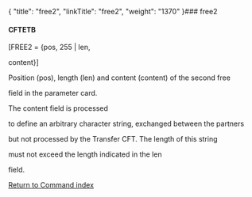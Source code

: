{
    "title": "free2",
    "linkTitle": "free2",
    "weight": "1370"
}### <span id="free2"></span>free2

#### CFTETB

\[FREE2 = {pos, 255 | len,
content}\]

Position (pos), length (len) and content (content) of the second free
field in the parameter card.

The content field is processed
to define an arbitrary character string, exchanged between the partners
but not processed by the Transfer CFT. The length of this string
must not exceed the length indicated in the len
field.

[Return to Command index](../../)
